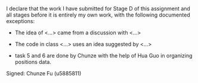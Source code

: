 I declare that the work I have submitted for Stage D of this assignment and all stages before it is entirely my own work, with the following documented exceptions:

* The idea of <...> came from a discussion with <...>

* The code in class <...> uses an idea suggested by <...>


* task 5 and 6 are done by Chunze with the help of Hua Guo in organizing positions data. 

Signed: Chunze Fu (u5885811)
